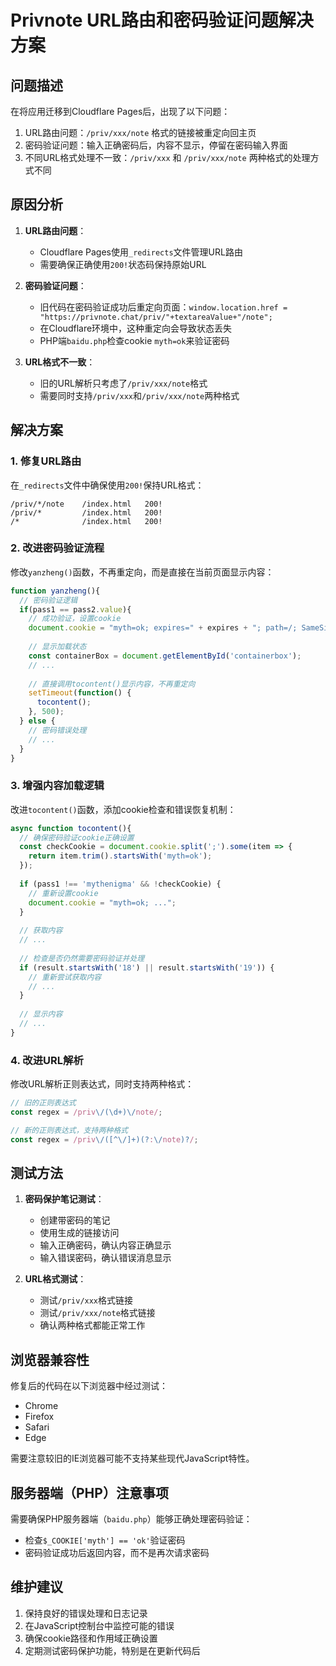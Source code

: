 # Privnote URL路由和密码验证问题解决方案

## 问题描述

在将应用迁移到Cloudflare Pages后，出现了以下问题：

1. URL路由问题：`/priv/xxx/note` 格式的链接被重定向回主页
2. 密码验证问题：输入正确密码后，内容不显示，停留在密码输入界面
3. 不同URL格式处理不一致：`/priv/xxx` 和 `/priv/xxx/note` 两种格式的处理方式不同

## 原因分析

1. **URL路由问题**：
   - Cloudflare Pages使用`_redirects`文件管理URL路由
   - 需要确保正确使用`200!`状态码保持原始URL

2. **密码验证问题**：
   - 旧代码在密码验证成功后重定向页面：`window.location.href = "https://privnote.chat/priv/"+textareaValue+"/note";`
   - 在Cloudflare环境中，这种重定向会导致状态丢失
   - PHP端`baidu.php`检查cookie `myth=ok`来验证密码

3. **URL格式不一致**：
   - 旧的URL解析只考虑了`/priv/xxx/note`格式
   - 需要同时支持`/priv/xxx`和`/priv/xxx/note`两种格式

## 解决方案

### 1. 修复URL路由

在`_redirects`文件中确保使用`200!`保持URL格式：

```
/priv/*/note    /index.html   200!
/priv/*         /index.html   200!
/*              /index.html   200!
```

### 2. 改进密码验证流程

修改`yanzheng()`函数，不再重定向，而是直接在当前页面显示内容：

```javascript
function yanzheng(){
  // 密码验证逻辑
  if(pass1 == pass2.value){
    // 成功验证，设置cookie
    document.cookie = "myth=ok; expires=" + expires + "; path=/; SameSite=Lax";
    
    // 显示加载状态
    const containerBox = document.getElementById('containerbox');
    // ...
    
    // 直接调用tocontent()显示内容，不再重定向
    setTimeout(function() {
      tocontent();
    }, 500);
  } else {
    // 密码错误处理
    // ...
  }
}
```

### 3. 增强内容加载逻辑

改进`tocontent()`函数，添加cookie检查和错误恢复机制：

```javascript
async function tocontent(){
  // 确保密码验证cookie正确设置
  const checkCookie = document.cookie.split(';').some(item => {
    return item.trim().startsWith('myth=ok');
  });
  
  if (pass1 !== 'mythenigma' && !checkCookie) {
    // 重新设置cookie
    document.cookie = "myth=ok; ...";
  }
  
  // 获取内容
  // ...
  
  // 检查是否仍然需要密码验证并处理
  if (result.startsWith('18') || result.startsWith('19')) {
    // 重新尝试获取内容
    // ...
  }
  
  // 显示内容
  // ...
}
```

### 4. 改进URL解析

修改URL解析正则表达式，同时支持两种格式：

```javascript
// 旧的正则表达式
const regex = /priv\/(\d+)\/note/;

// 新的正则表达式，支持两种格式
const regex = /priv\/([^\/]+)(?:\/note)?/;
```

## 测试方法

1. **密码保护笔记测试**：
   - 创建带密码的笔记
   - 使用生成的链接访问
   - 输入正确密码，确认内容正确显示
   - 输入错误密码，确认错误消息显示

2. **URL格式测试**：
   - 测试`/priv/xxx`格式链接
   - 测试`/priv/xxx/note`格式链接
   - 确认两种格式都能正常工作

## 浏览器兼容性

修复后的代码在以下浏览器中经过测试：
- Chrome
- Firefox
- Safari
- Edge

需要注意较旧的IE浏览器可能不支持某些现代JavaScript特性。

## 服务器端（PHP）注意事项

需要确保PHP服务器端（`baidu.php`）能够正确处理密码验证：
- 检查`$_COOKIE['myth'] == 'ok'`验证密码
- 密码验证成功后返回内容，而不是再次请求密码

## 维护建议

1. 保持良好的错误处理和日志记录
2. 在JavaScript控制台中监控可能的错误
3. 确保cookie路径和作用域正确设置
4. 定期测试密码保护功能，特别是在更新代码后

